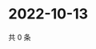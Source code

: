 # 2022-10-13

共 0 条

<!-- BEGIN WEIBO -->
<!-- 最后更新时间 Thu Oct 13 2022 22:26:21 GMT+0800 (China Standard Time) -->

<!-- END WEIBO -->
